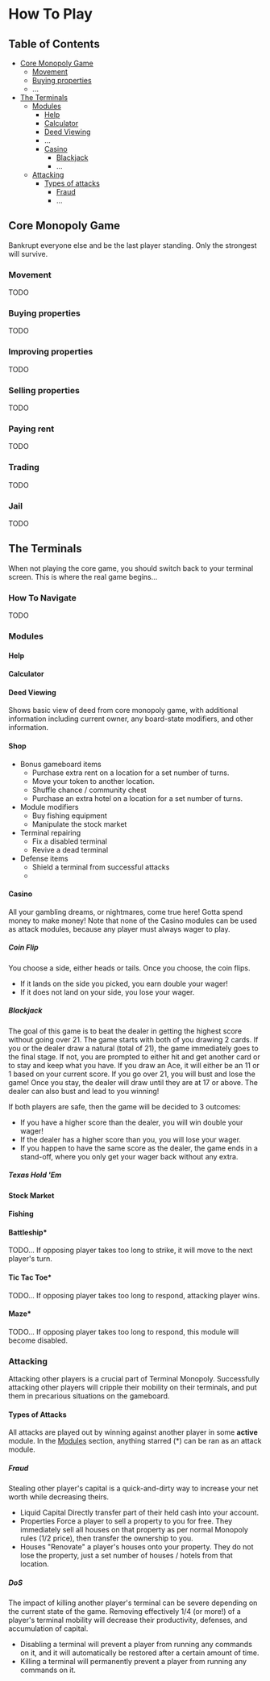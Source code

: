 # How To Play
## Table of Contents
- [Core Monopoly Game](#core-monopoly-game)
  - [Movement](#movement)
  - [Buying properties](#buying-properties)
  - ...
- [The Terminals](#the-terminals)
  - [Modules](#modules)
    - [Help](#help)
    - [Calculator](#calculator)
    - [Deed Viewing](#deed-viewing)
    - ...
    - [Casino](#casino)
      - [Blackjack](#blackjack)
      - ...
  - [Attacking](#attacking)
    - [Types of attacks](#types-of-attacks)
      - [Fraud](#fraud)
      - ...
## Core Monopoly Game
Bankrupt everyone else and be the last player standing. Only the strongest will survive. 
### Movement
TODO
### Buying properties
TODO
### Improving properties
TODO
### Selling properties
TODO
### Paying rent
TODO
### Trading
TODO
### Jail
TODO

## The Terminals
When not playing the core game, you should switch back to your terminal screen. This is where the real game begins... 

### How To Navigate
TODO 
### Modules

#### Help

#### Calculator

#### Deed Viewing
Shows basic view of deed from core monopoly game, with additional information including current owner, any board-state modifiers, and other information.
#### Shop
- Bonus gameboard items
  - Purchase extra rent on a location for a set number of turns.
  - Move your token to another location.
  - Shuffle chance / community chest
  - Purchase an extra hotel on a location for a set number of turns. 
- Module modifiers
  - Buy fishing equipment
  - Manipulate the stock market
- Terminal repairing
  - Fix a disabled terminal
  - Revive a dead terminal
- Defense items
  - Shield a terminal from successful attacks
  - 

#### Casino
All your gambling dreams, or nightmares, come true here! Gotta spend money to make money!
Note that none of the Casino modules can be used as attack modules, because any player must always wager to play. 
##### Coin Flip
You choose a side, either heads or tails. Once you choose, the coin flips. 
- If it lands on the side you picked, you earn double your wager!
- If it does not land on your side, you lose your wager.

##### Blackjack
The goal of this game is to beat the dealer in getting the highest score without going over 21. The game starts with both of you drawing 2 cards. If you or the dealer draw a natural (total of 21), the game immediately goes to the final stage. If not, you are prompted to either hit and get another card or to stay and keep what you have. If you draw an Ace, it will either be an 11 or 1 based on your current score. If you go over 21, you will bust and lose the game! Once you stay, the dealer will draw until they are at 17 or above. The dealer can also bust and lead to you winning!

If both players are safe, then the game will be decided to 3 outcomes: 
- If you have a higher score than the dealer, you will win double your wager!
- If the dealer has a higher score than you, you will lose your wager.
- If you happen to have the same score as the dealer, the game ends in a stand-off, where you only get your wager back without any extra.

##### Texas Hold 'Em

#### Stock Market

#### Fishing

#### Battleship*
TODO... 
If opposing player takes too long to strike, it will move to the next player's turn. 
#### Tic Tac Toe*
TODO...
If opposing player takes too long to respond, attacking player wins. 
#### Maze*
TODO... 
If opposing player takes too long to respond, this module will become disabled. 
### Attacking
Attacking other players is a crucial part of Terminal Monopoly. Successfully attacking other players will cripple their mobility on their terminals, and put them in precarious situations on the gameboard.
#### Types of Attacks
All attacks are played out by winning against another player in some **active** module. In the [Modules](#modules) section, anything starred (*) can be ran as an attack module. 
##### Fraud
Stealing other player's capital is a quick-and-dirty way to increase your net worth while decreasing theirs.   
- Liquid Capital
  Directly transfer part of their held cash into your account.
- Properties
  Force a player to sell a property to you for free. They immediately sell all houses on that property as per normal Monopoly rules (1/2 price), then transfer the ownership to you.
- Houses
  "Renovate" a player's houses onto your property. They do not lose the property, just a set number of houses / hotels from that location. 

##### DoS
The impact of killing another player's terminal can be severe depending on the current state of the game. Removing effectively 1/4 (or more!) of a player's terminal mobility will decrease their productivity, defenses, and accumulation of capital.
- Disabling a terminal will prevent a player from running any commands on it, and it will automatically be restored after a certain amount of time.
- Killing a terminal will permanently prevent a player from running any commands on it. 
#####
